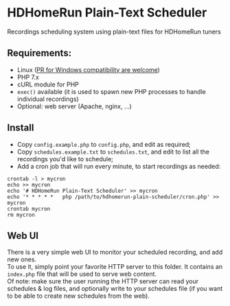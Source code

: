 # HDHomeRun Plain-Text Scheduler
Recordings scheduling system using plain-text files for HDHomeRun tuners

## Requirements:

- Linux ([PR for Windows compatibility are welcome](https://github.com/gboudreau/hdhomerun-plain-scheduler/wiki/Windows-compatibility))
- PHP 7.x
- cURL module for PHP
- `exec()` available (it is used to spawn new PHP processes to handle individual recordings)
- Optional: web server (Apache, nginx, ...)

## Install
- Copy `config.example.php` to `config.php`, and edit as required;
- Copy `schedules.example.txt` to `schedules.txt`, and edit to list all the recordings you'd like to schedule;
- Add a cron job that will run every minute, to start recordings as needed:

```
crontab -l > mycron
echo >> mycron
echo '# HDHomeRun Plain-Text Scheduler' >> mycron
echo '* * * * *   php /path/to/hdhomerun-plain-scheduler/cron.php' >> mycron
crontab mycron
rm mycron
```

## Web UI

There is a very simple web UI to monitor your scheduled recording, and add new ones.  
To use it, simply point your favorite HTTP server to this folder. It contains an `index.php` file that will be used to serve web content.  
Of note: make sure the user running the HTTP server can read your schedules & log files, and optionally write to your schedules file (if you want to be able to create new schedules from the web).
